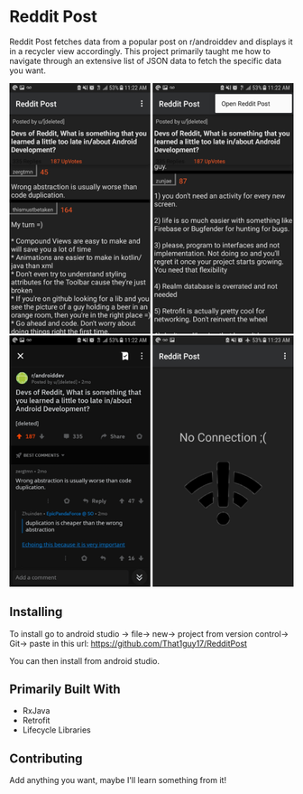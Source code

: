 # Reddit Post
Reddit Post fetches data from a popular post on r/androiddev and displays it in a recycler view accordingly. This project
primarily taught me how to navigate through an extensive list of JSON data to fetch the specific data you want. 

<p float="left">
  <img src= "images/screenshot1.jpg" width="250" />
  <img src= "images/screenshot2.jpg" width="250" /> 
  <img src= "images/screenshot3.jpg" width="250" /> 
  <img src= "images/screenshot4.jpg" width="250" /> 
  
</p>

## Installing
To install go to android studio -> file-> new-> project from version control-> Git-> paste in this url: https://github.com/That1guy17/RedditPost

You can then install from android studio.

## Primarily Built With
* RxJava 
* Retrofit
* Lifecycle Libraries

## Contributing 
Add anything you want, maybe I'll learn something from it!
